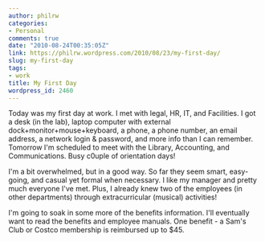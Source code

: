 ```yaml
---
author: philrw
categories:
- Personal
comments: true
date: "2010-08-24T00:35:05Z"
link: https://philrw.wordpress.com/2010/08/23/my-first-day/
slug: my-first-day
tags:
- work
title: My First Day
wordpress_id: 2460
---
```


Today was my first day at work. I met with legal, HR, IT, and Facilities. I got a desk (in the lab), laptop computer with external dock+monitor+mouse+keyboard, a phone, a phone number, an email address, a network login & password, and more info than I can remember.<!--more--> Tomorrow I'm scheduled to meet with the Library, Accounting, and Communications. Busy c0uple of orientation days!

I'm a bit overwhelmed, but in a good way. So far they seem smart, easy-going, and casual yet formal when necessary. I like my manager and pretty much everyone I've met. Plus, I already knew two of the employees (in other departments) through extracurricular (musical) activities!

I'm going to soak in some more of the benefits information. I'll eventually want to read the benefits and employee manuals. One benefit - a Sam's Club or Costco membership is reimbursed up to $45.
